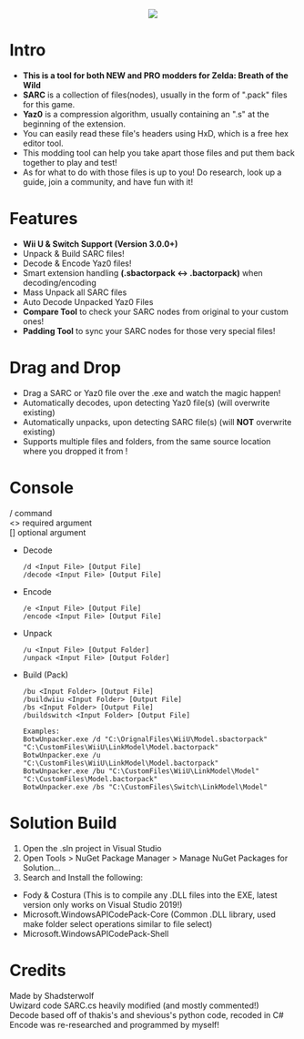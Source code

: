 <p align="center"> 
<img src="https://github.com/Shadsterwolf/BotWUnpacker/blob/master/BotwUnpacker5/images/ZeldaUnpackerLogo.png?raw=true"/>
</p>

# Intro
- <b>This is a tool for both NEW and PRO modders for Zelda: Breath of the Wild</b>
- <b>SARC</b> is a collection of files(nodes), usually in the form of ".pack" files for this game.
- <b>Yaz0</b> is a compression algorithm, usually containing an ".s" at the beginning of the extension.
- You can easily read these file's headers using HxD, which is a free hex editor tool.
- This modding tool can help you take apart those files and put them back together to play and test!
- As for what to do with those files is up to you! Do research, look up a guide, join a community, and have fun with it!

# Features
- <b>Wii U & Switch Support (Version 3.0.0+)</b>
- Unpack & Build SARC files! <br />
- Decode & Encode Yaz0 files! <br />
- Smart extension handling <b>(.sbactorpack <-> .bactorpack)</b> when decoding/encoding <br />
- Mass Unpack all SARC files <br />
- Auto Decode Unpacked Yaz0 Files <br />
- <b>Compare Tool</b> to check your SARC nodes from original to your custom ones!<br />
- <b>Padding Tool</b> to sync your SARC nodes for those very special files!<br />

# Drag and Drop
- Drag a SARC or Yaz0 file over the .exe and watch the magic happen!
- Automatically decodes, upon detecting Yaz0 file(s) (will overwrite existing) <br />
- Automatically unpacks, upon detecting SARC file(s) (will <b>NOT</B> overwrite existing) <br />
- Supports multiple files and folders, from the same source location where you dropped it from ! <br />

# Console
/  command<br />
<> required argument<br />
[] optional argument

- Decode <br />
  ```
  /d <Input File> [Output File]
  /decode <Input File> [Output File]
  ```
- Encode <br />
  ```
  /e <Input File> [Output File]
  /encode <Input File> [Output File]
  ```
- Unpack <br />
  ```
  /u <Input File> [Output Folder]
  /unpack <Input File> [Output Folder]
  ``` 
- Build (Pack)
  ```
  /bu <Input Folder> [Output File]
  /buildwiiu <Input Folder> [Output File]
  /bs <Input Folder> [Output File]
  /buildswitch <Input Folder> [Output File]
  ``` 
  ```
  Examples:
  BotwUnpacker.exe /d "C:\OrignalFiles\WiiU\Model.sbactorpack" "C:\CustomFiles\WiiU\LinkModel\Model.bactorpack"
  BotwUnpacker.exe /u "C:\CustomFiles\WiiU\LinkModel\Model.bactorpack"
  BotwUnpacker.exe /bu "C:\CustomFiles\WiiU\LinkModel\Model" "C:\CustomFiles\Model.bactorpack"
  BotwUnpacker.exe /bs "C:\CustomFiles\Switch\LinkModel\Model"
  ```
# Solution Build
1. Open the .sln project in Visual Studio
2. Open Tools > NuGet Package Manager > Manage NuGet Packages for Solution...
3. Search and Install the following:
- Fody & Costura (This is to compile any .DLL files into the EXE, latest version only works on Visual Studio 2019!)
- Microsoft.WindowsAPICodePack-Core  (Common .DLL library, used make folder select operations similar to file select)
- Microsoft.WindowsAPICodePack-Shell

# Credits
Made by Shadsterwolf <br />
Uwizard code SARC.cs heavily modified (and mostly commented!) <br />
Decode based off of thakis's and shevious's python code, recoded in C# <br />
Encode was re-researched and programmed by myself!

